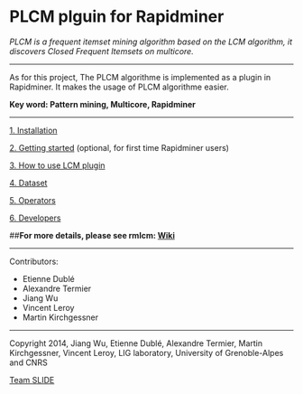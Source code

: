 PLCM plguin for Rapidminer
===========================

*PLCM is a frequent itemset mining algorithm based on the LCM algorithm, it discovers Closed Frequent Itemsets on multicore.*

***

As for this project, The PLCM algorithme is implemented as a plugin in Rapidminer. It makes the usage of PLCM algorithme easier. 

**Key word: Pattern mining, Multicore, Rapidminer**

***

[1. Installation](https://github.com/slide-lig/rmlcm/wiki/Installation)

[2. Getting started](https://github.com/slide-lig/rmlcm/wiki/Getting-started) (optional, for first time Rapidminer users)

[3. How to use LCM plugin](https://github.com/slide-lig/rmlcm/wiki/How-to-use)

[4. Dataset](https://github.com/slide-lig/rmlcm/wiki/Dataset)

[5. Operators](https://github.com/slide-lig/rmlcm/wiki/Operators)

[6. Developers](https://github.com/slide-lig/rmlcm/wiki/Development)


##**For more details, please see rmlcm: [Wiki](https://github.com/slide-lig/rmlcm/wiki)**

***

Contributors:
- Etienne Dublé
- Alexandre Termier
- Jiang Wu
- Vincent Leroy
- Martin Kirchgessner

***

Copyright 2014, Jiang Wu, Etienne Dublé, Alexandre Termier, Martin Kirchgessner, Vincent Leroy, LIG laboratory, University of Grenoble-Alpes and CNRS

[Team SLIDE](http://slide.liglab.fr/)
